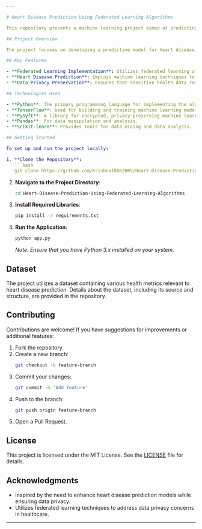 ```yaml
---

# Heart Disease Prediction Using Federated Learning Algorithms

This repository presents a machine learning project aimed at predicting heart disease using federated learning algorithms. Federated learning enables collaborative model training across multiple decentralized devices or servers while maintaining data privacy. This approach is particularly beneficial in healthcare, where patient data confidentiality is paramount.

## Project Overview

The project focuses on developing a predictive model for heart disease using federated learning techniques. By leveraging data from multiple sources without centralizing it, the model can learn from diverse datasets, enhancing its generalization capabilities while preserving data privacy.

## Key Features

- **Federated Learning Implementation**: Utilizes federated learning algorithms to train models across multiple decentralized datasets.
- **Heart Disease Prediction**: Employs machine learning techniques to predict the likelihood of heart disease based on various health metrics.
- **Data Privacy Preservation**: Ensures that sensitive health data remains on local devices, with only model updates being shared.

## Technologies Used

- **Python**: The primary programming language for implementing the algorithms.
- **TensorFlow**: Used for building and training machine learning models.
- **PySyft**: A library for encrypted, privacy-preserving machine learning, facilitating federated learning.
- **Pandas**: For data manipulation and analysis.
- **Scikit-learn**: Provides tools for data mining and data analysis.

## Getting Started

To set up and run the project locally:

1. **Clone the Repository**:
   ```bash
   git clone https://github.com/Krishna18062005/Heart-Disease-Prediction-Using-Federated-Learning-Algorithms.git
   ```

2. **Navigate to the Project Directory**:
   ```bash
   cd Heart-Disease-Prediction-Using-Federated-Learning-Algorithms
   ```

3. **Install Required Libraries**:
   ```bash
   pip install -r requirements.txt
   ```

4. **Run the Application**:
   ```bash
   python app.py
   ```

   *Note: Ensure that you have Python 3.x installed on your system.*

## Dataset

The project utilizes a dataset containing various health metrics relevant to heart disease prediction. Details about the dataset, including its source and structure, are provided in the repository.

## Contributing

Contributions are welcome! If you have suggestions for improvements or additional features:

1. Fork the repository.
2. Create a new branch:
   ```bash
   git checkout -b feature-branch
   ```
3. Commit your changes:
   ```bash
   git commit -m 'Add feature'
   ```
4. Push to the branch:
   ```bash
   git push origin feature-branch
   ```
5. Open a Pull Request.

## License

This project is licensed under the MIT License. See the [LICENSE](LICENSE) file for details.

## Acknowledgments

- Inspired by the need to enhance heart disease prediction models while ensuring data privacy.
- Utilizes federated learning techniques to address data privacy concerns in healthcare.

---
```

